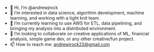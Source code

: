 - 👋 Hi, I’m @andrewjrock
- 👀 I’m interested in data science, algorithm development, machine learning, and working with a tight knit team.
- 🌱 I’m currently learning to use AWS for ETL, data pipelining, and bringing my analysis into a distributed environment.
- 💞️ I’m looking to collaborate on creative applications of ML, financial analysis, simple game dev, or any other creative/fun project.
- 📫 How to reach me: andrewjrock22@gmail.com

<!---
andrewjrock/andrewjrock is a ✨ special ✨ repository because its `README.md` (this file) appears on your GitHub profile.
You can click the Preview link to take a look at your changes.
--->
